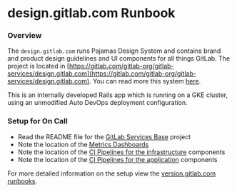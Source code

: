 # design.gitlab.com Runbook

### Overview

The `design.gitlab.com` runs Pajamas Design System and contains brand and product design guidelines and UI components for all things GitLab. The project is located in [https://gitlab.com/gitlab-org/gitlab-services/design.gitlab.com](https://gitlab.com/gitlab-org/gitlab-services/design.gitlab.com). You can read more this system [here](https://about.gitlab.com/handbook/engineering/ux/pajamas-design-system/).

This is an internally developed Rails app which is running on a GKE cluster, using an unmodified Auto DevOps deployment configuration.

### Setup for On Call

- Read the README file for the [GitLab Services Base](https://ops.gitlab.net/gitlab-com/services-base) project
- Note the location of the [Metrics Dashboards](https://gitlab.com/gitlab-org/gitlab-services/design.gitlab.com/-/metrics?environment=269942)
- Note the location of the [CI Pipelines for the infrastructure](https://gitlab.com/gitlab-org/gitlab-services/design.gitlab.com) components
- Note the location of the [CI Pipelines for the application](https://gitlab.com/gitlab-org/gitlab-services/design.gitlab.com/-/pipelines) components

For more detailed information on the setup view the [version.gitlab.com runbooks](../version/version-gitlab-com.md).
